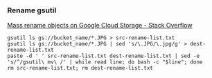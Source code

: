 ### Rename gsutil


[Mass rename objects on Google Cloud Storage - Stack Overflow](https://stackoverflow.com/questions/27166441/mass-rename-objects-on-google-cloud-storage "Mass rename objects on Google Cloud Storage - Stack Overflow")


 

```shell
gsutil ls gs://bucket_name/*.JPG > src-rename-list.txt
gsutil ls gs://bucket_name/*.JPG | sed 's/\.JPG/\.jpg/g' > dest-rename-list.txt
paste -d ' ' src-rename-list.txt dest-rename-list.txt | sed -e 's/^/gsutil\ mv\ /' | while read line; do bash -c "$line"; done
rm src-rename-list.txt; rm dest-rename-list.txt
```

